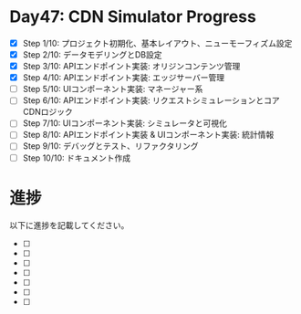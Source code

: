 # Day47: CDN Simulator Progress

- [x] Step 1/10: プロジェクト初期化、基本レイアウト、ニューモーフィズム設定
- [x] Step 2/10: データモデリングとDB設定
- [x] Step 3/10: APIエンドポイント実装: オリジンコンテンツ管理
- [x] Step 4/10: APIエンドポイント実装: エッジサーバー管理
- [ ] Step 5/10: UIコンポーネント実装: マネージャー系
- [ ] Step 6/10: APIエンドポイント実装: リクエストシミュレーションとコアCDNロジック
- [ ] Step 7/10: UIコンポーネント実装: シミュレータと可視化
- [ ] Step 8/10: APIエンドポイント実装 & UIコンポーネント実装: 統計情報
- [ ] Step 9/10: デバッグとテスト、リファクタリング
- [ ] Step 10/10: ドキュメント作成

# 進捗

以下に進捗を記載してください。


- [ ] 
- [ ] 
- [ ] 
- [ ] 
- [ ] 
- [ ] 
- [ ] 
